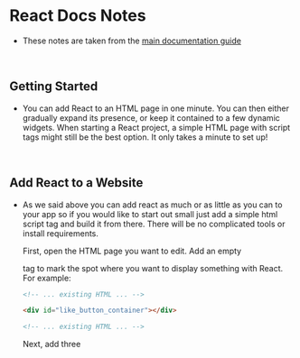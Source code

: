 # React Docs Notes

- These notes are taken from the [main documentation guide](https://reactjs.org/docs/getting-started.html)

<br>

## Getting Started

- You can add React to an HTML page in one minute. You can then either gradually expand its presence, or keep it contained to a few dynamic widgets. When starting a React project, a simple HTML page with script tags might still be the best option. It only takes a minute to set up!

<Br>

## Add React to a Website

- As we said above you can add react as much or as little as you can to your app so if you would like to start out small just add a simple html script tag and build it from there. There will be no complicated tools or install requirements.

  First, open the HTML page you want to edit. Add an empty <div> tag to mark the spot where you want to display something with React. For example:
  ```html
  <!-- ... existing HTML ... -->

  <div id="like_button_container"></div>

  <!-- ... existing HTML ... -->
  ```
  Next, add three <script> tags to the HTML page right before the closing </body> tag:
  ```html
     <!-- ... other HTML ... -->

    <!-- Load React. -->
    <!-- Note: when deploying, replace "development.js" with "production.min.js". -->
    <script src="https://unpkg.com/react@17/umd/react.development.js" crossorigin></script>
    <script src="https://unpkg.com/react-dom@17/umd/react-dom.development.js" crossorigin></script>

    <!-- Load our React component. -->
    <script src="like_button.js"></script>

  </body>
  ```
  The first two tags load React. The third one will load your component code. (Step 3: Create a React Component - Create a file called like_button.js next to your HTML page.) However since we have not learned how to create components in react wea re gonna skip this part. But you get the idea of how to include react into your html pages.
  
  By the way if you want to use JSX instead of native javascript you need to include the follownig at the bottom fo the page as well:
    ```html
    <script src="https://unpkg.com/babel-standalone@6/babel.min.js"></script>
    ```
    
    (Adding JSX to a project doesn’t require complicated tools like a bundler or a development server. Essentially, adding JSX is a lot like adding a CSS preprocessor. The only requirement is to have Node.js installed on your computer.)
  
- __`Note`__ -- Before deploying your website to production, be mindful that unminified JavaScript can significantly slow down the page for your users. Make sure HTML loads, be sure to have `production.min.js`

<br>

## Create a New React App

- This page describes a few popular React toolchains which is used for scaling, debugging, optimizing .. etc. The toolchains recommended on this page don’t require configuration to get started. If you don’t experience the problems described above or don’t feel comfortable using JavaScript tools yet, consider adding React as a plain <script> tag on an HTML page, optionally with JSX.

### Create React App

- Create React App is a comfortable environment for learning React, and is the best way to start building a new single-page application in React. To create a project, run: 
  ```
  npx create-react-app my-app
  cd my-app
  npm start
  ```
  Create React App doesn’t handle backend logic or databases; it just creates a frontend build pipeline, so you can use it with any backend you want. Under the hood, it uses Babel and webpack, but you don’t need to know anything about them.

### Your own Toolchain

- If you prefer to set up your own JavaScript toolchain from scratch A JavaScript build toolchain typically consists of:
  - A package manager, such as Yarn or npm (for installation)
  - A bundler, such as webpack or Parcel. It lets you write modular code and bundle it together into small packages to optimize load time.
  - A compiler such as Babel. It lets you write modern JavaScript code that still works in older browsers.
  
<br>
---

## Introducing JSX

<Br>

## Rendering Elements 

<Br>

## Components and Props

<Br>

## State and Lifecycle

<br>

## Handling Events

<Br>

## Conditional Rendering 

<br>

## Lists and Keys

<br>

## Forms

<br>

## Lifting State Up

<br>

## Composition vs Inheritance

<br>

## Thinking in React
